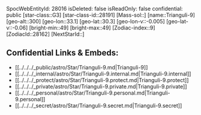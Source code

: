 ﻿---
location: [30.3,33.1,300]
type: Station
tags:
- astro/Star

---
SpocWebEntityId: 28016
isDeleted: false
isReadOnly: false
confidential: public
[star-class::G3]
[star-class-id::28191]
[Mass-sol::]
[name::Trianguli-9]
[geo-alt::300]
[geo-lon::33.1]
[geo-lat::30.3]
[geo-lon-v::-0.005]
[geo-lat-v::-0.06]
[bright-min::49]
[bright-max::49]
[Zodiac-index::9]
[ZodiacId::28162]
[NextStarId::]



## Confidential Links & Embeds: 
- [[../../../_public/astro/Star/Trianguli-9.md|Trianguli-9]] 
- [[../../../_internal/astro/Star/Trianguli-9.internal.md|Trianguli-9.internal]] 
- [[../../../_protect/astro/Star/Trianguli-9.protect.md|Trianguli-9.protect]] 
- [[../../../_private/astro/Star/Trianguli-9.private.md|Trianguli-9.private]] 
- [[../../../_personal/astro/Star/Trianguli-9.personal.md|Trianguli-9.personal]] 
- [[../../../_secret/astro/Star/Trianguli-9.secret.md|Trianguli-9.secret]] 
